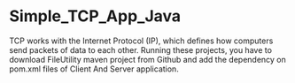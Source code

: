# Simple_TCP_App_Java
TCP works with the Internet Protocol (IP), which defines how computers send packets of data to each other.
Running these projects, you have to download FileUtility maven project from Github and add the dependency on pom.xml files of Client And Server application.
